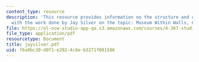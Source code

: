 ```yaml
---
content_type: resource
description: 'This resource provides information on the structure and components along
  with the work done by Jay Silver on the topic: Museum Within Walls, Components.'
file: https://ol-ocw-studio-app-qa.s3.amazonaws.com/courses/4-367-studio-seminar-in-public-art-spring-2006/f6a9bc30d0f1e2924c8eb3271f001586_jaysilver.pdf
file_type: application/pdf
resourcetype: Document
title: jaysilver.pdf
uid: f6a9bc30-d0f1-e292-4c8e-b3271f001586
---
```

